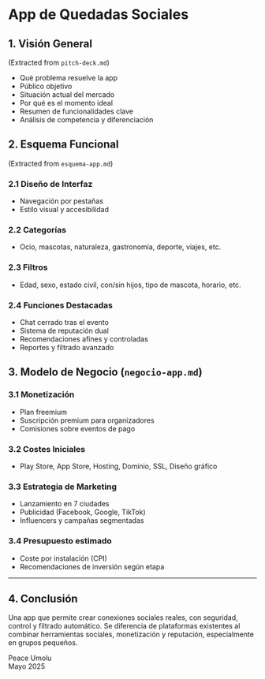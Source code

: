 # App de Quedadas Sociales

## 1. Visión General
(Extracted from `pitch-deck.md`)
- Qué problema resuelve la app
- Público objetivo
- Situación actual del mercado
- Por qué es el momento ideal
- Resumen de funcionalidades clave
- Análisis de competencia y diferenciación

## 2. Esquema Funcional
(Extracted from `esquema-app.md`)
### 2.1 Diseño de Interfaz
- Navegación por pestañas
- Estilo visual y accesibilidad

### 2.2 Categorías
- Ocio, mascotas, naturaleza, gastronomía, deporte, viajes, etc.

### 2.3 Filtros
- Edad, sexo, estado civil, con/sin hijos, tipo de mascota, horario, etc.

### 2.4 Funciones Destacadas
- Chat cerrado tras el evento
- Sistema de reputación dual
- Recomendaciones afines y controladas
- Reportes y filtrado avanzado

## 3. Modelo de Negocio (`negocio-app.md`)
### 3.1 Monetización
- Plan freemium
- Suscripción premium para organizadores
- Comisiones sobre eventos de pago

### 3.2 Costes Iniciales
- Play Store, App Store, Hosting, Dominio, SSL, Diseño gráfico

### 3.3 Estrategia de Marketing
- Lanzamiento en 7 ciudades
- Publicidad (Facebook, Google, TikTok)
- Influencers y campañas segmentadas

### 3.4 Presupuesto estimado
- Coste por instalación (CPI)
- Recomendaciones de inversión según etapa

---

## 4. Conclusión
Una app que permite crear conexiones sociales reales, con seguridad, control y filtrado automático. Se diferencia de plataformas existentes al combinar herramientas sociales, monetización y reputación, especialmente en grupos pequeños.

Peace Umolu  
Mayo 2025
